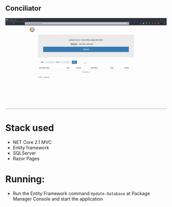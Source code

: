 ## Conciliator
![Gif](/Screenshots/video.gif)

# Stack used
* NET Core 2.1 MVC
* Entity framework
* SQLServer
* Razor Pages

# Running:
* Run the Entity Framework command `Update-Database` at Package Manager Console and start the application


